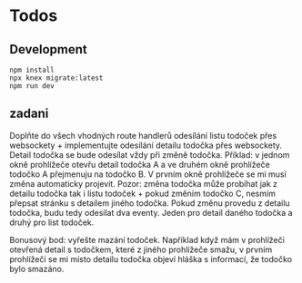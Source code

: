# Todos

## Development

```
npm install
npx knex migrate:latest
npm run dev
```

## zadani
Doplňte do všech vhodných route handlerů odesílání listu todoček přes websockety + implementujte odesílání detailu todočka přes websockety. Detail todočka se bude odesílat vždy při změně todočka. Příklad: v jednom okně prohlížeče otevřu detail todočka A a ve druhém okně prohlížeče todočko A přejmenuju na todočko B. V prvním okně prohlížeče se mi musí změna automaticky projevit. Pozor: změna todočka může probíhat jak z detailu todočka tak i listu todoček + pokud změním todočko C, nesmím přepsat stránku s detailem jiného todočka. Pokud změnu provedu z detailu todočka, budu tedy odesílat dva eventy. Jeden pro detail daného todočka a druhý pro list todoček.
 
Bonusový bod: vyřešte mazání todoček. Například když mám v prohlížeči otevřená detail s todočkem, které z jiného prohlížeče smažu, v prvním prohlížeči se mi místo detailu todočka objeví hláška s informací, že todočko bylo smazáno.